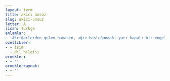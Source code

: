```yaml
---
layout: term
title: akıcı ünsüz
slug: akici-unsuz
letter: A
lisan: Türkçe
anlamlar:
- 'Akciğerlerden gelen havanın, ağız boşluğundaki yarı kapalı bir engele çarpmasıyla oluşan ünsüz: r, l, ğ, y'
ozellikler:
- - isim
  - dil bilgisi
ornekler:
- - ''
orneklerkaynak:
- - ''
---
```

